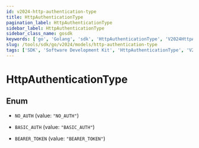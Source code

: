 ```yaml
---
id: v2024-http-authentication-type
title: HttpAuthenticationType
pagination_label: HttpAuthenticationType
sidebar_label: HttpAuthenticationType
sidebar_class_name: gosdk
keywords: ['go', 'Golang', 'sdk', 'HttpAuthenticationType', 'V2024HttpAuthenticationType'] 
slug: /tools/sdk/go/v2024/models/http-authentication-type
tags: ['SDK', 'Software Development Kit', 'HttpAuthenticationType', 'V2024HttpAuthenticationType']
---
```


# HttpAuthenticationType

## Enum


* `NO_AUTH` (value: `"NO_AUTH"`)

* `BASIC_AUTH` (value: `"BASIC_AUTH"`)

* `BEARER_TOKEN` (value: `"BEARER_TOKEN"`)


